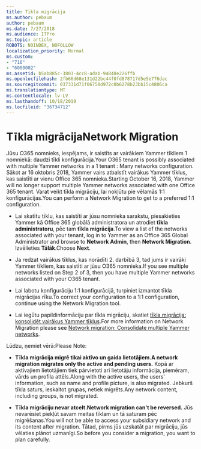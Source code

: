```yaml
---
title: Tīkla migrācija
ms.author: pebaum
author: pebaum
ms.date: 7/27/2018
ms.audience: ITPro
ms.topic: article
ROBOTS: NOINDEX, NOFOLLOW
localization_priority: Normal
ms.custom:
- "716"
- "6000002"
ms.assetid: b5ab885c-3803-4cc8-adab-94848e226ffb
ms.openlocfilehash: 2fb66d68e131d22bc44f0fd878717d5e5e776dac
ms.sourcegitcommit: 037331d71f06750d972c0b6278b23bb15c4806ca
ms.translationtype: MT
ms.contentlocale: lv-LV
ms.lasthandoff: 10/18/2019
ms.locfileid: "36734712"
---
```

# <a name="network-migration"></a><span data-ttu-id="c8e76-102">Tīkla migrācija</span><span class="sxs-lookup"><span data-stu-id="c8e76-102">Network Migration</span></span>

<span data-ttu-id="c8e76-103">Jūsu O365 nomnieks, iespējams, ir saistīts ar vairākiem Yammer tīkliem 1 nomniekā: daudzi tīkli konfigurācija.</span><span class="sxs-lookup"><span data-stu-id="c8e76-103">Your O365 tenant is possibly associated with multiple Yammer networks in a 1 tenant : Many networks configuration.</span></span> <span data-ttu-id="c8e76-104">Sākot ar 16 oktobris 2018, Yammer vairs atbalstīt vairākus Yammer tīklus, kas saistīti ar vienu Office 365 nomnieka.</span><span class="sxs-lookup"><span data-stu-id="c8e76-104">Starting October 16, 2018, Yammer will no longer support multiple Yammer networks associated with one Office 365 tenant.</span></span> <span data-ttu-id="c8e76-105">Varat veikt tīkla migrāciju, lai nokļūtu pie vēlamās 1:1 konfigurācijas.</span><span class="sxs-lookup"><span data-stu-id="c8e76-105">You can perform a Network Migration to get to a preferred 1:1 configuration.</span></span>
  
- <span data-ttu-id="c8e76-106">Lai skatītu tīklu, kas saistīti ar jūsu nomnieka sarakstu, piesakieties Yammer kā Office 365 globālā administratora un atrodiet **tīkla administratoru**, pēc tam **tīkla migrācija**.</span><span class="sxs-lookup"><span data-stu-id="c8e76-106">To view a list of the networks associated with your tenant, log in to Yammer as an Office 365 Global Administrator and browse to **Network Admin**, then **Network Migration**.</span></span> <span data-ttu-id="c8e76-107">Izvēlieties **Tālāk**.</span><span class="sxs-lookup"><span data-stu-id="c8e76-107">Choose **Next**.</span></span>

- <span data-ttu-id="c8e76-108">Ja redzat vairākus tīklus, kas norādīti 2. darbībā 3, tad jums ir vairāki Yammer tīkliem, kas saistīti ar jūsu O365 nomnieka.</span><span class="sxs-lookup"><span data-stu-id="c8e76-108">If you see multiple networks listed on Step 2 of 3, then you have multiple Yammer networks associated with your O365 tenant.</span></span>

- <span data-ttu-id="c8e76-109">Lai labotu konfigurāciju 1:1 konfigurācijā, turpiniet izmantot tīkla migrācijas rīku.</span><span class="sxs-lookup"><span data-stu-id="c8e76-109">To correct your configuration to a 1:1 configuration, continue using the Network Migration tool.</span></span>

- <span data-ttu-id="c8e76-110">Lai iegūtu papildinformāciju par tīkla migrāciju, skatiet [tīkla migrācija: konsolidēt vairākus Yammer tīklus](https://docs.microsoft.com/yammer/configure-your-yammer-network/consolidate-multiple-yammer-networks).</span><span class="sxs-lookup"><span data-stu-id="c8e76-110">For more information on Network Migration please see [Network migration: Consolidate multiple Yammer networks](https://docs.microsoft.com/yammer/configure-your-yammer-network/consolidate-multiple-yammer-networks).</span></span>

<span data-ttu-id="c8e76-111">Lūdzu, ņemiet vērā:</span><span class="sxs-lookup"><span data-stu-id="c8e76-111">Please Note:</span></span>
  
- <span data-ttu-id="c8e76-112">**Tīkla migrācija migrē tikai aktīvo un gaida lietotājiem.**</span><span class="sxs-lookup"><span data-stu-id="c8e76-112">**A network migration migrates only the active and pending users.**</span></span> <span data-ttu-id="c8e76-113">Kopā ar aktīvajiem lietotājiem tiek pārvietoti arī lietotāju informācija, piemēram, vārds un profila attēls.</span><span class="sxs-lookup"><span data-stu-id="c8e76-113">Along with the active users, the users' information, such as name and profile picture, is also migrated.</span></span> <span data-ttu-id="c8e76-114">Jebkurš tīkla saturs, ieskaitot grupas, netiek migrēts.</span><span class="sxs-lookup"><span data-stu-id="c8e76-114">Any network content, including groups, is not migrated.</span></span>

- <span data-ttu-id="c8e76-115">**Tīkla migrāciju nevar atcelt.**</span><span class="sxs-lookup"><span data-stu-id="c8e76-115">**Network migration can't be reversed.**</span></span> <span data-ttu-id="c8e76-116">Jūs nevarēsiet piekļūt savam meitas tīklam un tā saturam pēc migrēšanas.</span><span class="sxs-lookup"><span data-stu-id="c8e76-116">You will not be able to access your subsidiary network and its content after migration.</span></span> <span data-ttu-id="c8e76-117">Tātad, pirms jūs uzskatāt par migrāciju, jūs vēlaties plānot uzmanīgi.</span><span class="sxs-lookup"><span data-stu-id="c8e76-117">So before you consider a migration, you want to plan carefully.</span></span>
